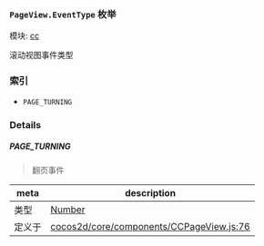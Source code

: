 ### `PageView.EventType` 枚举



模块: [cc](../modules/cc.md)


滚动视图事件类型


### 索引
  - `PAGE_TURNING`

### Details


##### PAGE_TURNING

> 翻页事件

| meta | description |
|------|-------------|
| 类型 | <a href="https://developer.mozilla.org/en/JavaScript/Reference/Global_Objects/Number" class="crosslink external" target="_blank">Number</a> |
| 定义于 | [cocos2d/core/components/CCPageView.js:76](https://github.com/cocos-creator/engine/blob/79542d65dc19c8718cb54c9afa022e8f91855f48/cocos2d/core/components/CCPageView.js#L76) |


